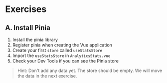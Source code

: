 # Exercises

## A. Install Pinia

1. Install the pinia library
2. Register pinia when creating the Vue application
3. Create your first `store` called `useStatsStore`
4. Import the `useStatsStore` in `AnalyticsStats.vue`
5. Check your Dev Tools if you can see the Pinia store

> Hint: Don't add any data yet. The store should be empty. We will move the data in the next exercise.
